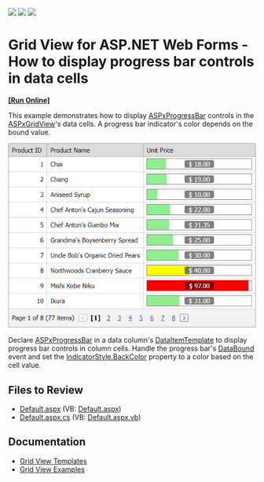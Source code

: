 <!-- default badges list -->
![](https://img.shields.io/endpoint?url=https://codecentral.devexpress.com/api/v1/VersionRange/128534596/13.1.5%2B)
[![](https://img.shields.io/badge/Open_in_DevExpress_Support_Center-FF7200?style=flat-square&logo=DevExpress&logoColor=white)](https://supportcenter.devexpress.com/ticket/details/E3943)
[![](https://img.shields.io/badge/📖_How_to_use_DevExpress_Examples-e9f6fc?style=flat-square)](https://docs.devexpress.com/GeneralInformation/403183)
<!-- default badges end -->
# Grid View for ASP.NET Web Forms - How to display progress bar controls in data cells
<!-- run online -->
**[[Run Online]](https://codecentral.devexpress.com/e3943/)**
<!-- run online end -->
This example demonstrates how to display [ASPxProgressBar](https://docs.devexpress.com/AspNet/11024/components/data-editors/progressbar) controls in the [ASPxGridView](https://docs.devexpress.com/AspNet/5823/components/grid-view)'s data cells. A progress bar indicator's color depends on the bound value.

![Progress Bar Controls in Grid View Cells](result.png)

Declare [ASPxProgressBar](https://docs.devexpress.com/AspNet/11024/components/data-editors/progressbar) in a data column's [DataItemTemplate](https://docs.devexpress.com/AspNet/DevExpress.Web.GridViewDataColumn.DataItemTemplate) to display progress bar controls in column cells. Handle the progress bar's [DataBound](https://docs.devexpress.com/AspNet/DevExpress.Web.ASPxDataWebControlBase.DataBound) event and set the [IndicatorStyle.BackColor](https://learn.microsoft.com/en-us/dotnet/api/system.web.ui.webcontrols.style.backcolor?view=netframework-4.8.1) property to a color based on the cell value.

## Files to Review

* [Default.aspx](./CS/WebSite/Default.aspx) (VB: [Default.aspx](./VB/WebSite/Default.aspx))
* [Default.aspx.cs](./CS/WebSite/Default.aspx.cs) (VB: [Default.aspx.vb](./VB/WebSite/Default.aspx.vb))

## Documentation

- [Grid View Templates](https://docs.devexpress.com/AspNet/3718/components/grid-view/concepts/templates)
- [Grid View Examples](https://docs.devexpress.com/AspNet/3768/components/grid-view/examples)
